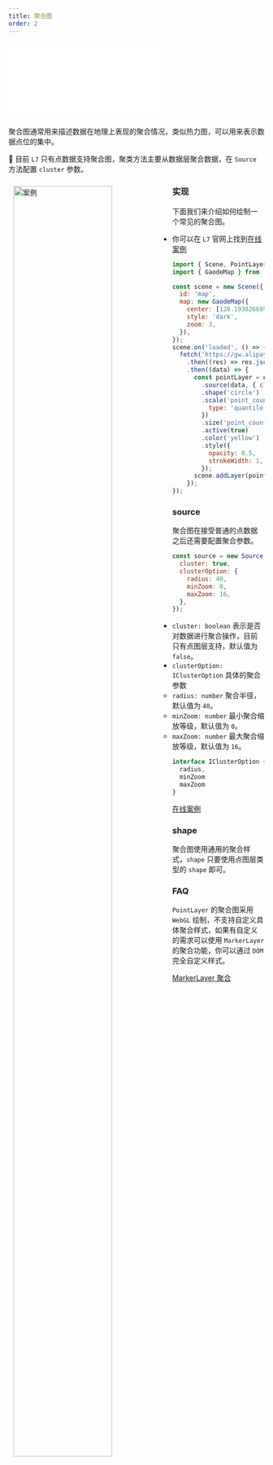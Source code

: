 ```yaml
---
title: 聚合图
order: 2
---
```


<embed src="@/docs/api/common/style.md"></embed>

聚合图通常用来描述数据在地理上表现的聚合情况，类似热力图，可以用来表示数据点位的集中。

🌟 目前 `L7` 只有点数据支持聚合图，聚类方法主要从数据层聚合数据，在 `Source` 方法配置 `cluster` 参数。

<div>
  <div style="width:60%;float:left; margin: 10px;">
    <img  width="80%" alt="案例" src='https://gw.alipayobjects.com/mdn/antv_site/afts/img/A*paQsRKykjL4AAAAAAAAAAABkARQnAQ'>
  </div>
</div>

### 实现

下面我们来介绍如何绘制一个常见的聚合图。

- 你可以在 `L7` 官网上找到[在线案例](/examples/point/cluster/#cluster)

```js
import { Scene, PointLayer } from '@antv/l7';
import { GaodeMap } from '@antv/l7-maps';

const scene = new Scene({
  id: 'map',
  map: new GaodeMap({
    center: [120.19382669582967, 30.258134],
    style: 'dark',
    zoom: 3,
  }),
});
scene.on('loaded', () => {
  fetch('https://gw.alipayobjects.com/os/basement_prod/d3564b06-670f-46ea-8edb-842f7010a7c6.json')
    .then((res) => res.json())
    .then((data) => {
      const pointLayer = new PointLayer({})
        .source(data, { cluster: true })
        .shape('circle')
        .scale('point_count', {
          type: 'quantile',
        })
        .size('point_count', [5, 10, 15, 20, 25])
        .active(true)
        .color('yellow')
        .style({
          opacity: 0.5,
          strokeWidth: 1,
        });
      scene.addLayer(pointLayer);
    });
});
```

### source

聚合图在接受普通的点数据之后还需要配置聚合参数。

```js
const source = new Source(data, {
  cluster: true,
  clusterOption: {
    radius: 40,
    minZoom: 0,
    maxZoom: 16,
  },
});
```

- `cluster: boolean` 表示是否对数据进行聚合操作，目前只有点图层支持，默认值为 `false`。
- `clusterOption: IClusterOption` 具体的聚合参数
  - `radius: number` 聚合半径，默认值为 `40`。
  - `minZoom: number` 最小聚合缩放等级，默认值为 `0`。
  - `maxZoom: number` 最大聚合缩放等级，默认值为 `16`。

```js
interface IClusterOption {
  radius,
  minZoom
  maxZoom
}
```

[在线案例](/examples/point/cluster#cluster)

### shape

聚合图使用通用的聚合样式，`shape` 只要使用点图层类型的 `shape` 即可。

### FAQ

`PointLayer` 的聚合图采用 `WebGL` 绘制，不支持自定义具体聚合样式，如果有自定义的需求可以使用 `MarkerLayer` 的聚合功能，你可以通过 `DOM` 完全自定义样式。

[MarkerLayer 聚合](/api/component/markerlayer)
